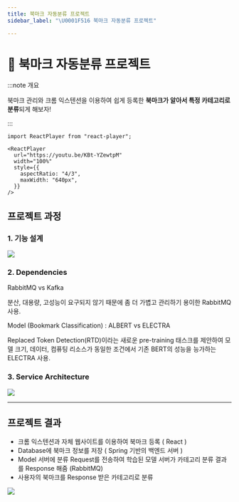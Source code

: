 ```yaml
---
title: 북마크 자동분류 프로젝트
sidebar_label: "\U0001F516 북마크 자동분류 프로젝트"

---
```

# 🔖 북마크 자동분류 프로젝트

:::note 개요

북마크 관리와 크롬 익스텐션을 이용하여 쉽게 등록한 **북마크가 알아서 특정 카테고리로 분류**되게 해보자!

:::

```mdx-code-block
import ReactPlayer from "react-player";

<ReactPlayer
  url="https://youtu.be/KBt-YZewtpM"
  width="100%"
  style={{
    aspectRatio: "4/3",
    maxWidth: "640px",
  }}
/>
```

## 프로젝트 과정

### 1. 기능 설계

![](https://res.cloudinary.com/dr6b9c9ko/image/upload/v1666963052/conference/2021-2/%EB%B6%81%EB%A7%88%ED%81%AC%20%EC%9E%90%EB%8F%99%EB%B6%84%EB%A5%98%20%ED%94%84%EB%A1%9C%EC%A0%9D%ED%8A%B8/bookmarkit_1_odivwu.png)

### 2. Dependencies

RabbitMQ vs Kafka

분산, 대용량, 고성능이 요구되지 않기 때문에 좀 더 가볍고 관리하기 용이한 RabbitMQ 사용.

Model (Bookmark Classification) : ALBERT vs ELECTRA

Replaced Token Detection(RTD)이라는 새로운 pre-training 태스크를 제안하여 모델 크기, 데이터, 컴퓨팅 리소스가 동일한 조건에서 기존 BERT의 성능을 능가하는 ELECTRA 사용.

### 3. Service Architecture

![](https://res.cloudinary.com/dr6b9c9ko/image/upload/v1666963051/conference/2021-2/%EB%B6%81%EB%A7%88%ED%81%AC%20%EC%9E%90%EB%8F%99%EB%B6%84%EB%A5%98%20%ED%94%84%EB%A1%9C%EC%A0%9D%ED%8A%B8/bookmarkit_2_vpuita.png)

***

## 프로젝트 결과

* 크롬 익스텐션과 자체 웹사이트를 이용하여 북마크 등록 ( React )
* Database에 북마크 정보를 저장 ( Spring 기반의 백엔드 서버 )
* Model 서버에 분류 Request를 전송하여 학습된 모델 서버가 카테고리 분류 결과를 Response 해줌 (RabbitMQ)
* 사용자의 북마크를 Response 받은 카테고리로 분류

![](https://res.cloudinary.com/dr6b9c9ko/image/upload/v1666963052/conference/2021-2/%EB%B6%81%EB%A7%88%ED%81%AC%20%EC%9E%90%EB%8F%99%EB%B6%84%EB%A5%98%20%ED%94%84%EB%A1%9C%EC%A0%9D%ED%8A%B8/bookmarkit_3_jrelx0.png)